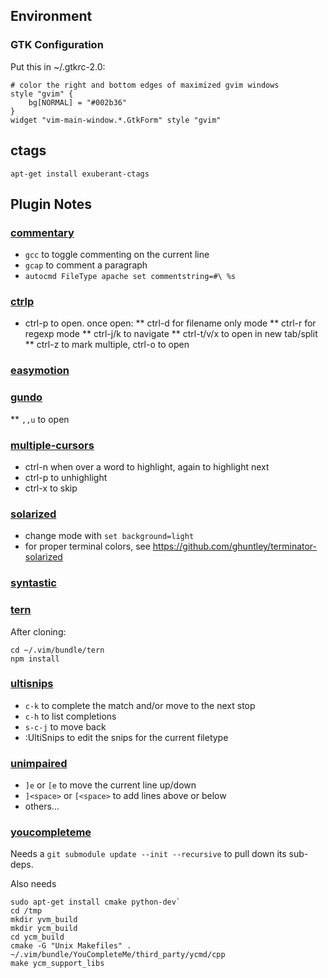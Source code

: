 ## Environment

### GTK Configuration

Put this in ~/.gtkrc-2.0:

    # color the right and bottom edges of maximized gvim windows
    style "gvim" {
        bg[NORMAL] = "#002b36"
    }
    widget "vim-main-window.*.GtkForm" style "gvim"

## ctags

    apt-get install exuberant-ctags

## Plugin Notes

### [commentary](git://github.com/tpope/vim-commentary.git)
* `gcc` to toggle commenting on the current line
* `gcap` to comment a paragraph
* `autocmd FileType apache set commentstring=#\ %s`

### [ctrlp](https://github.com/kien/ctrlp.vim)
* ctrl-p to open. once open:
** ctrl-d for filename only mode
** ctrl-r for regexp mode
** ctrl-j/k to navigate
** ctrl-t/v/x to open in new tab/split
** ctrl-z to mark multiple, ctrl-o to open

### [easymotion](https://github.com/Lokaltog/vim-easymotion.git)

### [gundo](http://github.com/sjl/gundo.vim.git)
** `,,u` to open

### [multiple-cursors](https://github.com/terryma/vim-multiple-cursors.git)
* ctrl-n when over a word to highlight, again to highlight next
* ctrl-p to unhighlight
* ctrl-x to skip

### [solarized](https://github.com/altercation/vim-colors-solarized)
* change mode with `set background=light`
* for proper terminal colors, see https://github.com/ghuntley/terminator-solarized

### [syntastic](https://github.com/scrooloose/syntastic.git)

### [tern](https://github.com/marijnh/tern_for_vim)
After cloning:

    cd ~/.vim/bundle/tern
    npm install

### [ultisnips](https://github.com/SirVer/ultisnips)
* `c-k` to complete the match and/or move to the next stop
* `c-h` to list completions
* `s-c-j` to move back
* :UltiSnips<editsomething> to edit the snips for the current filetype

### [unimpaired](https://github.com/tpope/vim-unimpaired.git)
* `]e` or `[e` to move the current line up/down
* `]<space>` or `[<space>` to add lines above or below
* others...

### [youcompleteme](https://github.com/Valloric/YouCompleteMe#full-installation-guide)
Needs a `git submodule update --init --recursive` to pull down its sub-deps.

Also needs 

    sudo apt-get install cmake python-dev`
    cd /tmp
    mkdir yvm_build
    mkdir ycm_build
    cd ycm_build
    cmake -G "Unix Makefiles" . ~/.vim/bundle/YouCompleteMe/third_party/ycmd/cpp
    make ycm_support_libs


